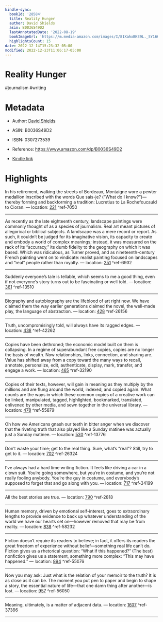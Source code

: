 ```yaml
---
kindle-sync:
  bookId: '28584'
  title: Reality Hunger
  author: David Shields
  asin: B0036S49D2
  lastAnnotatedDate: '2022-08-19'
  bookImageUrl: 'https://m.media-amazon.com/images/I/81XahxBKE9L._SY160.jpg'
  highlightsCount: 15
date: 2022-12-14T15:23:32-05:00
modified: 2022-12-23T11:06:17-05:00
---
```

# Reality Hunger

#journalism #writing 

# Metadata

* Author: [David Shields](https://www.amazon.com/David-Shields/e/B000APH64S/ref=dp_byline_cont_ebooks_1)

* ASIN: B0036S49D2

* ISBN: 0307273539

* Reference: <https://www.amazon.com/dp/B0036S49D2>

* [Kindle link](kindle://book?action=open&asin=B0036S49D2)

# Highlights

In his retirement, walking the streets of Bordeaux, Montaigne wore a pewter medallion inscribed with the words Que sais-je? (“What do I know?”)—thereby forming and backforming a tradition: Lucretius to La Rochefoucauld to Cioran. — location: [221](kindle://book?action=open&asin=B0036S49D2&location=221) ^ref-7050

---

As recently as the late eighteenth century, landscape paintings were commonly thought of as a species of journalism. Real art meant pictures of allegorical or biblical subjects. A landscape was a mere record or report. As such, it couldn’t be judged for its imaginative vision, its capacity to create and embody a world of complex meanings; instead, it was measured on the rack of its “accuracy,” its dumb fidelity to the geography on which it was based. Which was ridiculous, as Turner proved, and as nineteenth-century French painting went on to vindicate: realist painting focused on landscapes and “real” people rather than royalty. — location: [251](kindle://book?action=open&asin=B0036S49D2&location=251) ^ref-6932

---

Suddenly everyone’s tale is tellable, which seems to me a good thing, even if not everyone’s story turns out to be fascinating or well told. — location: [361](kindle://book?action=open&asin=B0036S49D2&location=361) ^ref-13510

---

Biography and autobiography are the lifeblood of art right now. We have claimed them the way earlier generations claimed the novel, the well-made play, the language of abstraction. — location: [428](kindle://book?action=open&asin=B0036S49D2&location=428) ^ref-26156

---

Truth, uncompromisingly told, will always have its ragged edges. — location: [438](kindle://book?action=open&asin=B0036S49D2&location=438) ^ref-42262

---

Copies have been dethroned; the economic model built on them is collapsing. In a regime of superabundant free copies, copies are no longer the basis of wealth. Now relationships, links, connection, and sharing are. Value has shifted away from a copy toward the many ways to recall, annotate, personalize, edit, authenticate, display, mark, transfer, and engage a work. — location: [465](kindle://book?action=open&asin=B0036S49D2&location=465) ^ref-32190

---

Copies of their texts, however, will gain in meaning as they multiply by the millions and are flung around the world, indexed, and copied again. What counts are the ways in which these common copies of a creative work can be linked, manipulated, tagged, highlighted, bookmarked, translated, enlivened by other media, and sewn together in the universal library. — location: [478](kindle://book?action=open&asin=B0036S49D2&location=478) ^ref-55879

---

Oh how we Americans gnash our teeth in bitter anger when we discover that the riveting truth that also played like a Sunday matinee was actually just a Sunday matinee. — location: [530](kindle://book?action=open&asin=B0036S49D2&location=530) ^ref-13776

---

Don’t waste your time; get to the real thing. Sure, what’s “real”? Still, try to get to it. — location: [702](kindle://book?action=open&asin=B0036S49D2&location=702) ^ref-26324

---

I’ve always had a hard time writing fiction. It feels like driving a car in a clown suit. You’re going somewhere, but you’re in costume, and you’re not really fooling anybody. You’re the guy in costume, and everybody’s supposed to forget that and go along with you. — location: [717](kindle://book?action=open&asin=B0036S49D2&location=717) ^ref-34199

---

All the best stories are true. — location: [790](kindle://book?action=open&asin=B0036S49D2&location=790) ^ref-2818

---

Human memory, driven by emotional self-interest, goes to extraordinary lengths to provide evidence to back up whatever understanding of the world we have our hearts set on—however removed that may be from reality. — location: [838](kindle://book?action=open&asin=B0036S49D2&location=838) ^ref-58232

---

Fiction doesn’t require its readers to believe; in fact, it offers its readers the great freedom of experience without belief—something real life can’t do. Fiction gives us a rhetorical question: “What if this happened?” (The best) nonfiction gives us a statement, something more complex: “This may have happened.” — location: [894](kindle://book?action=open&asin=B0036S49D2&location=894) ^ref-55076

---

Now you may ask: Just what is the relation of your memoir to the truth? It is as close as it can be. The moment you put pen to paper and begin to shape a story, the essential nature of life—that one damn thing after another—is lost. — location: [957](kindle://book?action=open&asin=B0036S49D2&location=957) ^ref-56050

---

Meaning, ultimately, is a matter of adjacent data. — location: [1607](kindle://book?action=open&asin=B0036S49D2&location=1607) ^ref-37396

---
